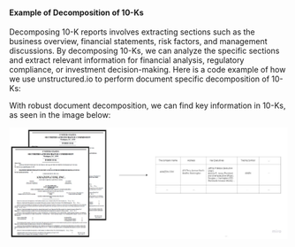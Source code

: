 

#### Example of Decomposition of 10-Ks
Decomposing 10-K reports involves extracting sections such as the business overview, financial statements, risk factors, and management discussions. By decomposing 10-Ks, we can analyze the specific sections and extract relevant information for financial analysis, regulatory compliance, or investment decision-making. Here is a code example of how we use unstructured.io to perform document specific decomposition of 10-Ks:


With robust document decomposition, we can find key information in 10-Ks, as seen in the image below:

<center>
<img src="../assets/10K_example_6.png" alt="Q&A Example" width="700px" />
</center>